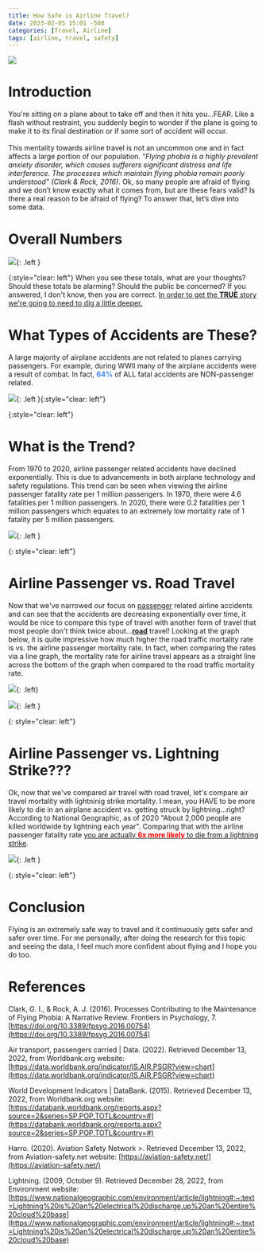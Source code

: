 ```yaml
---
title: How Safe is Airline Travel?
date: 2023-02-05 15:01 -500
categories: [Travel, Airline]
tags: [airline, travel, safety]
---
```


![](/assets/images/airplane-taking-off.png)


# Introduction
You're sitting on a plane about to take off and then it hits you...FEAR. Like a flash without restraint, you suddenly begin to wonder if the plane is going to make it to its final destination or if some sort of accident will occur. 
<br><br>
This mentality towards airline travel is not an uncommon one and in fact affects a large portion of our population. “_Flying phobia is a highly prevalent anxiety disorder, which causes sufferers significant distress and life interference. The processes which maintain flying phobia remain poorly understood” (Clark & Rock, 2016)_. Ok, so many people are afraid of flying and we don’t know exactly what it comes from, but are these fears valid? Is there a real reason to be afraid of flying? To answer that, let’s dive into some data.

# Overall Numbers
![](/assets/images/Overall-Numbers.png){: .left }

{:style="clear: left"}
When you see these totals, what are your thoughts? Should these totals be alarming? Should the public be concerned? If you answered, I don't know, then you are correct. <u>In order to get the <b>TRUE</b> story we're going to need to dig a little deeper.</u>


# What Types of Accidents are These?

A large majority of airplane accidents are not related to planes carrying passengers. For example, during WWII many of the airplane accidents were a result of combat. In fact, <b style="color:#3c85fa">64%</b> of ALL fatal accidents are NON-passenger related. 

![](/assets/images/Passenger%20vs.%20Non-Passenger.png){: .left }{:style="clear: left"}

{:style="clear: left"}
<br>

# What is the Trend?

From 1970 to 2020, airline passenger related accidents have declined exponentially. This is due to advancements in both airplane technology and safety regulations. This trend can be seen when viewing the airline passenger fatality rate per 1 million passengers. In 1970, there were 4.6 fatalities per 1 million passengers. In 2020, there were 0.2 fatalities per 1 million passengers which equates to an extremely low mortality rate of 1 fatality per 5 million passengers.

![](/assets/images/Airline-Passenger-Mortality-Rate-Trending.png){: .left }

{: style="clear: left"}
<br>

# Airline Passenger vs. Road Travel

Now that we've narrowed our focus on <u>passenger</u> related airline accidents and can see that the accidents are decreasing exponentially over time, it would be nice to compare this type of travel with another form of travel that most people don't think twice about...<u><b>road</b></u> travel! Looking at the graph below, it is quite impressive how much higher the road traffic mortality rate is vs. the airline passenger mortality rate. In fact, when comparing the rates via a line graph, the mortality rate for airline travel appears as a straight line across the bottom of the graph when compared to the road traffic mortality rate.

![](/assets/images/Air-vs-Road%20(badges).png){: .left}

![](/assets/images/Air-vs-Road(graph).png){: .left }

{: style="clear: left"}
<br>

# Airline Passenger vs. Lightning Strike???
Ok, now that we've compared air travel with road travel, let's compare air travel mortality with lightninig strike mortality. I mean, you HAVE to be more likely to die in an airplane accident vs. getting struck by lightning...right? According to National Geographic, as of 2020 "About 2,000 people are killed worldwide by lightning each year". Comparing that with the airline passenger fatality rate <u>you are actually <b style="color:red">6x more likely</b> to die from a lightning strike</u>.

![](/assets/images/Airline-vs-Lightning.png){: .left }

{: style="clear: left"}
<br>

# Conclusion
Flying is an extremely safe way to travel and it continuously gets safer and safer over time. For me personally, after doing the research for this topic and seeing the data, I feel much more confident about flying and I hope you do too.

# References
Clark, G. I., & Rock, A. J. (2016). Processes Contributing to the Maintenance of Flying Phobia: A Narrative Review. Frontiers in Psychology, 7. [https://doi.org/10.3389/fpsyg.2016.00754](https://doi.org/10.3389/fpsyg.2016.00754)


Air transport, passengers carried \| Data. (2022). Retrieved December 13, 2022, from Worldbank.org website: [https://data.worldbank.org/indicator/IS.AIR.PSGR?view=chart](https://data.worldbank.org/indicator/IS.AIR.PSGR?view=chart)

World Development Indicators \| DataBank. (2015). Retrieved December 13, 2022, from Worldbank.org website: [https://databank.worldbank.org/reports.aspx?source=2&series=SP.POP.TOTL&country=#](https://databank.worldbank.org/reports.aspx?source=2&series=SP.POP.TOTL&country=#)

‌Harro. (2020). Aviation Safety Network >. Retrieved December 13, 2022, from Aviation-safety.net website: [https://aviation-safety.net/](https://aviation-safety.net/)

Lightning. (2009, October 9). Retrieved December 28, 2022, from Environment website: [https://www.nationalgeographic.com/environment/article/lightning#:~:text=Lightning%20is%20an%20electrical%20discharge,up%20an%20entire%20cloud%20base](https://www.nationalgeographic.com/environment/article/lightning#:~:text=Lightning%20is%20an%20electrical%20discharge,up%20an%20entire%20cloud%20base)



